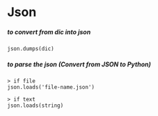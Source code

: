 # Json

##### to convert from dic into json

```
json.dumps(dic)
```

##### to parse the json (Convert from JSON to Python)
```
> if file
json.loads('file-name.json')

> if text
json.loads(string)

```
